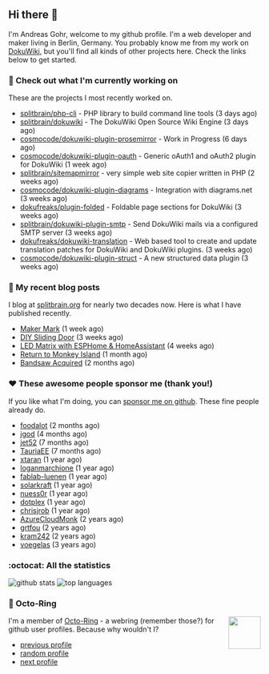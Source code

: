 ## Hi there :wave:

I'm Andreas Gohr, welcome to my github profile. I'm a web developer and maker living in Berlin, Germany. You probably know me from my work on [DokuWiki](https://github.com/splitbrain/dokuwiki), but you'll find all kinds of other projects here. Check the links below to get started.

### :hammer: Check out what I'm currently working on

These are the projects I most recently worked on.


- [splitbrain/php-cli](https://github.com/splitbrain/php-cli) - PHP library to build command line tools (3 days ago)
- [splitbrain/dokuwiki](https://github.com/splitbrain/dokuwiki) - The DokuWiki Open Source Wiki Engine (3 days ago)
- [cosmocode/dokuwiki-plugin-prosemirror](https://github.com/cosmocode/dokuwiki-plugin-prosemirror) - Work in Progress (6 days ago)
- [cosmocode/dokuwiki-plugin-oauth](https://github.com/cosmocode/dokuwiki-plugin-oauth) - Generic oAuth1 and oAuth2 plugin for DokuWiki (1 week ago)
- [splitbrain/sitemapmirror](https://github.com/splitbrain/sitemapmirror) - very simple web site copier written in PHP (2 weeks ago)
- [cosmocode/dokuwiki-plugin-diagrams](https://github.com/cosmocode/dokuwiki-plugin-diagrams) - Integration with diagrams.net (3 weeks ago)
- [dokufreaks/plugin-folded](https://github.com/dokufreaks/plugin-folded) - Foldable page sections for DokuWiki (3 weeks ago)
- [splitbrain/dokuwiki-plugin-smtp](https://github.com/splitbrain/dokuwiki-plugin-smtp) - Send DokuWiki mails via a configured SMTP server (3 weeks ago)
- [dokufreaks/dokuwiki-translation](https://github.com/dokufreaks/dokuwiki-translation) - Web based tool to create and update translation patches for DokuWiki and DokuWiki plugins. (3 weeks ago)
- [cosmocode/dokuwiki-plugin-struct](https://github.com/cosmocode/dokuwiki-plugin-struct) - A new structured data plugin (3 weeks ago)

### :scroll: My recent blog posts

I blog at [splitbrain.org](https://www.splitbrain.org) for nearly two decades now. Here is what I have published recently.


- [Maker Mark](https://www.splitbrain.org/blog/2022-10/26-maker_mark) (1 week ago)
- [DIY Sliding Door](https://www.splitbrain.org/blog/2022-10/15-diy_sliding_door) (3 weeks ago)
- [LED Matrix with ESPHome &amp; HomeAssistant](https://www.splitbrain.org/blog/2022-10/09-led_matrix_with_esphome_and_homeassistant) (4 weeks ago)
- [Return to Monkey Island](https://www.splitbrain.org/blog/2022-09/25-return_to_monkey_island) (1 month ago)
- [Bandsaw Acquired](https://www.splitbrain.org/blog/2022-09/06-bandsaw_acquired) (2 months ago)

### :hearts:️ These awesome people sponsor me (thank you!)

If you like what I'm doing, you can [sponsor me on github](https://github.com/sponsors/splitbrain). These fine people already do.


- [foodalot](https://github.com/foodalot) (2 months ago)
- [jgod](https://github.com/jgod) (4 months ago)
- [jet52](https://github.com/jet52) (7 months ago)
- [TauriaEE](https://github.com/TauriaEE) (7 months ago)
- [xtaran](https://github.com/xtaran) (1 year ago)
- [loganmarchione](https://github.com/loganmarchione) (1 year ago)
- [fablab-luenen](https://github.com/fablab-luenen) (1 year ago)
- [solarkraft](https://github.com/solarkraft) (1 year ago)
- [nuess0r](https://github.com/nuess0r) (1 year ago)
- [dotplex](https://github.com/dotplex) (1 year ago)
- [chrisjrob](https://github.com/chrisjrob) (1 year ago)
- [AzureCloudMonk](https://github.com/AzureCloudMonk) (2 years ago)
- [grtfou](https://github.com/grtfou) (2 years ago)
- [kram242](https://github.com/kram242) (2 years ago)
- [voegelas](https://github.com/voegelas) (3 years ago)

### :octocat: All the statistics

 ![github stats](https://github-readme-stats.vercel.app/api?username=splitbrain&show_icons=true&hide_title=true)
![top languages](https://github-readme-stats.vercel.app/api/top-langs/?username=splitbrain&layout=compact)


### :octopus: Octo-Ring

<img width="64" height="65" src="https://octo-ring.com/static/img/octo.png" align="right" alt="">

I'm a member of [Octo-Ring](https://octo-ring.com/) - a webring (remember those?) for github user profiles. Because why wouldn't I? 

* [previous profile](https://octo-ring.com/p/splitbrain/prev)
* [random profile](https://octo-ring.com/p/splitbrain/random)
* [next profile](https://octo-ring.com/p/splitbrain/next)

